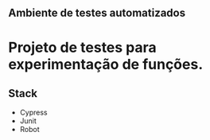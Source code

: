 ## Ambiente de testes automatizados

# Projeto de testes para experimentação de funções.

## Stack
* Cypress
* Junit
* Robot
